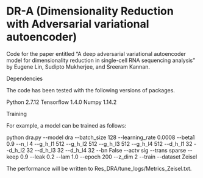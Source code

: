 # DR-A (Dimensionality Reduction with Adversarial variational autoencoder)

Code for the paper entitled “A deep adversarial variational autoencoder model for dimensionality reduction in single-cell RNA sequencing analysis” by Eugene Lin, Sudipto Mukherjee, and Sreeram Kannan. 


Dependencies

The code has been tested with the following versions of packages.

Python 2.7.12
Tensorflow 1.4.0
Numpy 1.14.2


Training

For example, a model can be trained as follows:

python dra.py --model dra --batch_size 128 --learning_rate 0.0008 --beta1 0.9 --n_l 4 --g_h_l1 512 --g_h_l2 512 --g_h_l3 512 --g_h_l4 512 --d_h_l1 32 --d_h_l2 32 --d_h_l3 32 --d_h_l4 32 --bn False --actv sig --trans sparse --keep 0.9 --leak 0.2 --lam 1.0 --epoch 200 --z_dim 2 --train --dataset Zeisel

The performance will be written to Res_DRA/tune_logs/Metrics_Zeisel.txt.

